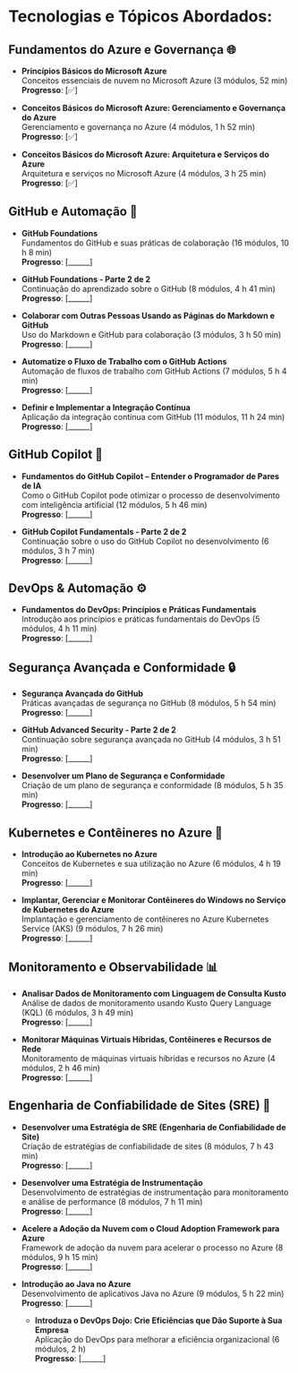 # **Tecnologias e Tópicos Abordados:**

## **Fundamentos do Azure e Governança 🌐**
- **Princípios Básicos do Microsoft Azure**  
  Conceitos essenciais de nuvem no Microsoft Azure (3 módulos, 52 min)  
  **Progresso**: [✅]

- **Conceitos Básicos do Microsoft Azure: Gerenciamento e Governança do Azure**  
  Gerenciamento e governança no Azure (4 módulos, 1 h 52 min)  
  **Progresso**: [✅]

- **Conceitos Básicos do Microsoft Azure: Arquitetura e Serviços do Azure**  
  Arquitetura e serviços no Microsoft Azure (4 módulos, 3 h 25 min)  
  **Progresso**: [✅]


## **GitHub e Automação 🔧**
- **GitHub Foundations**  
  Fundamentos do GitHub e suas práticas de colaboração (16 módulos, 10 h 8 min)  
  **Progresso**: [______]

- **GitHub Foundations - Parte 2 de 2**  
  Continuação do aprendizado sobre o GitHub (8 módulos, 4 h 41 min)  
  **Progresso**: [______]

- **Colaborar com Outras Pessoas Usando as Páginas do Markdown e GitHub**  
  Uso do Markdown e GitHub para colaboração (3 módulos, 3 h 50 min)  
  **Progresso**: [______]

- **Automatize o Fluxo de Trabalho com o GitHub Actions**  
  Automação de fluxos de trabalho com GitHub Actions (7 módulos, 5 h 4 min)  
  **Progresso**: [______]

- **Definir e Implementar a Integração Contínua**  
  Aplicação da integração contínua com GitHub (11 módulos, 11 h 24 min)  
  **Progresso**: [______]


## **GitHub Copilot 🤖**
- **Fundamentos do GitHub Copilot – Entender o Programador de Pares de IA**  
  Como o GitHub Copilot pode otimizar o processo de desenvolvimento com inteligência artificial (12 módulos, 5 h 46 min)  
  **Progresso**: [______]

- **GitHub Copilot Fundamentals - Parte 2 de 2**  
  Continuação sobre o uso do GitHub Copilot no desenvolvimento (6 módulos, 3 h 7 min)  
  **Progresso**: [______]


## **DevOps & Automação ⚙️**
- **Fundamentos do DevOps: Princípios e Práticas Fundamentais**  
  Introdução aos princípios e práticas fundamentais do DevOps (5 módulos, 4 h 11 min)  
  **Progresso**: [______]


## **Segurança Avançada e Conformidade 🔒**
- **Segurança Avançada do GitHub**  
  Práticas avançadas de segurança no GitHub (8 módulos, 5 h 54 min)  
  **Progresso**: [______]

- **GitHub Advanced Security - Parte 2 de 2**  
  Continuação sobre segurança avançada no GitHub (4 módulos, 3 h 51 min)  
  **Progresso**: [______]

- **Desenvolver um Plano de Segurança e Conformidade**  
  Criação de um plano de segurança e conformidade (8 módulos, 5 h 35 min)  
  **Progresso**: [______]


## **Kubernetes e Contêineres no Azure 🐳**
- **Introdução ao Kubernetes no Azure**  
  Conceitos de Kubernetes e sua utilização no Azure (6 módulos, 4 h 19 min)  
  **Progresso**: [______]

- **Implantar, Gerenciar e Monitorar Contêineres do Windows no Serviço de Kubernetes do Azure**  
  Implantação e gerenciamento de contêineres no Azure Kubernetes Service (AKS) (9 módulos, 7 h 26 min)  
  **Progresso**: [______]


## **Monitoramento e Observabilidade 📊**
- **Analisar Dados de Monitoramento com Linguagem de Consulta Kusto**  
  Análise de dados de monitoramento usando Kusto Query Language (KQL) (6 módulos, 3 h 49 min)  
  **Progresso**: [______]

- **Monitorar Máquinas Virtuais Híbridas, Contêineres e Recursos de Rede**  
  Monitoramento de máquinas virtuais híbridas e recursos no Azure (4 módulos, 2 h 46 min)  
  **Progresso**: [______]


## **Engenharia de Confiabilidade de Sites (SRE) 🔧**
- **Desenvolver uma Estratégia de SRE (Engenharia de Confiabilidade de Site)**  
  Criação de estratégias de confiabilidade de sites (8 módulos, 7 h 43 min)  
  **Progresso**: [______]

- **Desenvolver uma Estratégia de Instrumentação**  
  Desenvolvimento de estratégias de instrumentação para monitoramento e análise de performance (8 módulos, 7 h 11 min)  
  **Progresso**: [______]

- **Acelere a Adoção da Nuvem com o Cloud Adoption Framework para Azure**  
  Framework de adoção da nuvem para acelerar o processo no Azure (8 módulos, 9 h 15 min)  
  **Progresso**: [______]

- **Introdução ao Java no Azure**  
  Desenvolvimento de aplicativos Java no Azure (9 módulos, 5 h 22 min)  
  **Progresso**: [______]

  - **Introduza o DevOps Dojo: Crie Eficiências que Dão Suporte à Sua Empresa**  
  Aplicação do DevOps para melhorar a eficiência organizacional (6 módulos, 2 h)  
  **Progresso**: [______]